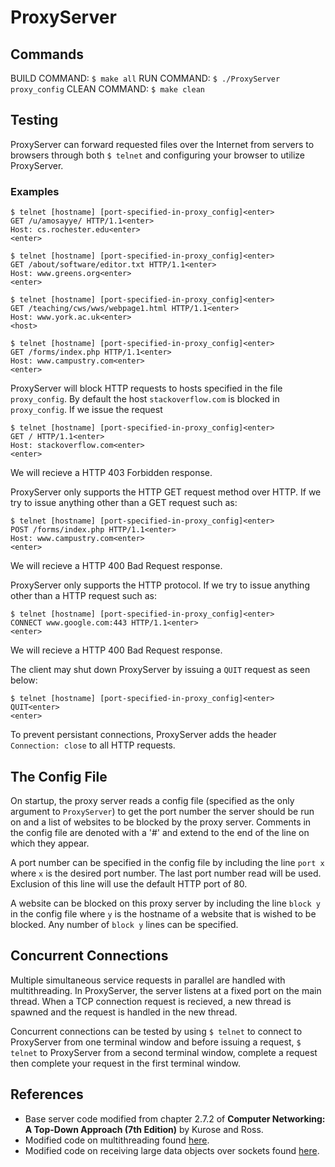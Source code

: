 # ProxyServer

## Commands
BUILD COMMAND: `$ make all`
RUN COMMAND: `$ ./ProxyServer proxy_config`
CLEAN COMMAND: `$ make clean`

## Testing
ProxyServer can forward requested files over the Internet from servers to browsers through both `$ telnet` and configuring your browser to utilize ProxyServer.

### Examples
    $ telnet [hostname] [port-specified-in-proxy_config]<enter>
    GET /u/amosayye/ HTTP/1.1<enter>
    Host: cs.rochester.edu<enter>
    <enter>

    $ telnet [hostname] [port-specified-in-proxy_config]<enter>
    GET /about/software/editor.txt HTTP/1.1<enter>
    Host: www.greens.org<enter>
    <enter>

    $ telnet [hostname] [port-specified-in-proxy_config]<enter>
    GET /teaching/cws/wws/webpage1.html HTTP/1.1<enter>
    Host: www.york.ac.uk<enter>
    <host>

    $ telnet [hostname] [port-specified-in-proxy_config]<enter>
    GET /forms/index.php HTTP/1.1<enter>
    Host: www.campustry.com<enter>
    <enter>

ProxyServer will block HTTP requests to hosts specified in the file `proxy_config`.  By default the host `stackoverflow.com` is blocked in `proxy_config`.  If we issue the request

    $ telnet [hostname] [port-specified-in-proxy_config]<enter>
    GET / HTTP/1.1<enter>
    Host: stackoverflow.com<enter>
    <enter>

We will recieve a HTTP 403 Forbidden response.

ProxyServer only supports the HTTP GET request method over HTTP.  If we try to issue anything other than a GET request such as:

    $ telnet [hostname] [port-specified-in-proxy_config]<enter>
    POST /forms/index.php HTTP/1.1<enter>
    Host: www.campustry.com<enter>
    <enter>

We will recieve a HTTP 400 Bad Request response.

ProxyServer only supports the HTTP protocol.  If we try to issue anything other than a HTTP request such as:

    $ telnet [hostname] [port-specified-in-proxy_config]<enter>
    CONNECT www.google.com:443 HTTP/1.1<enter>
    <enter>

We will recieve a HTTP 400 Bad Request response.

The client may shut down ProxyServer by issuing a `QUIT` request as seen below:

    $ telnet [hostname] [port-specified-in-proxy_config]<enter>
    QUIT<enter>
    <enter>

To prevent persistant connections, ProxyServer adds the header `Connection: close` to all HTTP requests.

## The Config File
On startup, the proxy server reads a config file (specified as the only argument to `ProxyServer`) to get the port number the server should be run on and a list of websites to be blocked by the proxy server.  Comments in the config file are denoted with a '#' and extend to the end of the line on which they appear.

A port number can be  specified in the config file by including the line `port x` where `x` is the desired port number.  The last port number read will be used.  Exclusion of this line will use the default HTTP port of 80.

A website can be blocked on this proxy server by including the line `block y` in the config file where `y` is the hostname of a website that is wished to be blocked.  Any number of `block y` lines can be specified.

## Concurrent Connections
Multiple simultaneous service requests in parallel are handled with multithreading.  In ProxyServer, the server listens at a fixed port on the main thread.  When a TCP connection request is recieved, a new thread is spawned and the request is handled in the new thread.

Concurrent connections can be tested by using `$ telnet` to connect to ProxyServer from one terminal window and before issuing a request, `$ telnet` to ProxyServer from a second terminal window, complete a request then complete your request in the first terminal window.

## References
* Base server code modified from chapter 2.7.2 of __Computer Networking: A Top-Down Approach (7th Edition)__ by Kurose and Ross.
* Modified code on multithreading found [here](http://www.tutorialspoint.com/python/python_multithreading.htm).
* Modified code on receiving large data objects over sockets found [here](https://docs.python.org/3/library/socket.html#example).
